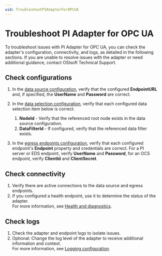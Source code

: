 ```yaml
---
uid: TroubleshootPIAdapterForOPCUA
---
```


# Troubleshoot PI Adapter for OPC UA

To troubleshoot issues with PI Adapter for OPC UA, you can check the adapter's configuration, connectivity, and logs, as detailed in the following sections. If you are unable to resolve issues with the adapter or need additional guidance, contact OSIsoft Technical Support.

## Check configurations

1. In the [data source configuration](xref:PIAdapterForOPCUADataSourceConfiguration), verify that the configured **EndpointURL** and, if specified, the **UserName** and **Password** are correct.
2. In the [data selection configuration](xref:PIAdapterForOPCUADataSelectionConfiguration), verify that each configured data selection item below is correct.

    1. **NodeId** - Verify that the referenced root node exists in the data source configuration.
    2. **DataFilterId** - If configured, verify that the referenced data filter exists.

3. In the [egress endpoints configuration](xref:EgressEndpointsConfiguration), verify that each configured endpoint's **Endpoint** property and credentials are correct. For a PI server or EDS endpoint, verify **UserName** and **Password**, for an OCS endpoint, verify **ClientId** and **ClientSecret**.

## Check connectivity

1. Verify there are active connections to the data source and egress endpoints.
2. If you configured a health endpoint, use it to determine the status of the adapter.<br>For more information, see [Health and diagnostics](xref:HealthAndDiagnostics).

## Check logs

1. Check the adapter and endpoint logs to isolate issues.
2. Optional: Change the log level of the adapter to receive additional information and context.<br>For more information, see [Logging configuration](xref:LoggingConfiguration).
